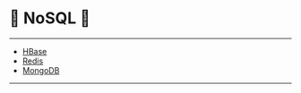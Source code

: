 # :rocket: NoSQL :facepunch:
---
- [HBase][1]
- [Redis][2]
- [MongoDB][3]











---
[1]: https://github.com/Jie-Yuan/0_BigData/blob/master/1_DataBase/2_NoSQL/1_HBase.md
[2]: https://github.com/Jie-Yuan/0_BigData/blob/master/1_DataBase/2_NoSQL/2_Redis.md
[3]: https://github.com/Jie-Yuan/0_BigData/blob/master/1_DataBase/2_NoSQL/3_MongoDB.md
